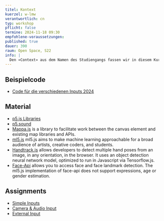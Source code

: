 ```yaml
---
titel: Kontext
kuerzel: w-lmw
verantwortlich: cn
typ: workshop
pflicht: false
termine: 2024-11-18 09:30
empfohlene-voraussetzungen:
published: true
dauer: 390
raum: Open Space, S22
info: |
  Den «Context» aus dem Namen des Studiengangs fassen wir in diesem Kurs sehr pragmatisch auf. Unsere Sketches sollen nicht autark sein, sondern auf irgendeine Art mit der Umwelt interagieren, auf sie reagieren oder sie transformieren. Dies haben wir bereits in den ersten Fingerübungen gemacht, denn hier wurde z.B. auf die Größe der Darstellungsfläche reagiert. Auch das Binden von Parametern an die GUI zahlt auf dieses Ziel ein. In diesem Workshop wollen wir den Kontext jedoch noch deutlich stärker und direkter einbinden und auf ihn Bezug nehmen.
---
```


## Beispielcode
- [Code für die verschiedenen Inputs 2024](/generative-gestaltung/material/context-ws2425.zip)

## Material
- [p5.js Libraries](https://p5js.org/libraries/)
- [p5.sound](https://p5js.org/reference/p5.sound/)
- [Mappa.js](https://mappa.js.org) is a library to facilitate work between the canvas element and existing map libraries and APIs.
- [ml5.js](https://ml5js.org) ml5.js aims to make machine learning approachable for a broad audience of artists, creative coders, and students.
- [Handtrack.js](https://victordibia.com/handtrack.js/#/) allows developers to detect multiple hand poses from an image, in any orientation, in the browser. It uses an object detection neural network model, optimized to run in Javascript via Tensorflow.js.
- [Face-Api](https://learn.ml5js.org/#/reference/face-api) allows you to access face and face landmark detection. The ml5.js implementation of face-api does not support expressions, age or gender estimation.

## Assignments
- [Simple Inputs](/generative-gestaltung/assignments/06-kontext-01/)
- [Camera & Audio Input](/generative-gestaltung/assignments/06-kontext-02/)
- [External Input](/generative-gestaltung/assignments/06-kontext-03/)

